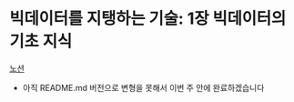 # 빅데이터를 지탱하는 기술: 1장 빅데이터의 기초 지식

[노션](https://detailed-pull-d09.notion.site/2-1-23559289864880699edff4b1267d7502?source=copy_link)
- 아직 README.md 버전으로 변형을 못해서 이번 주 안에 완료하겠습니다